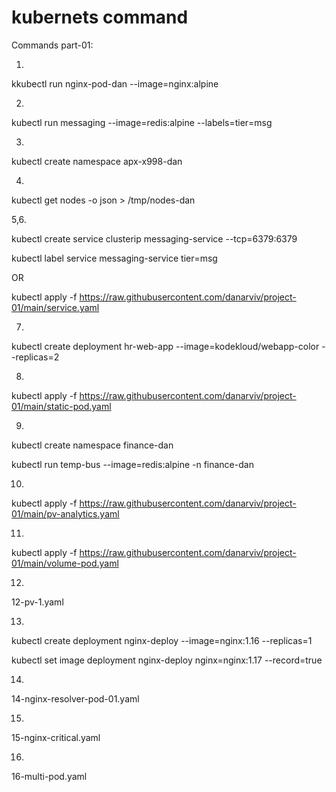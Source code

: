 # kubernets command
Commands part-01:

1.

kkubectl run nginx-pod-dan --image=nginx:alpine

2.

kubectl run messaging --image=redis:alpine --labels=tier=msg

3.

kubectl create namespace apx-x998-dan

4.

kubectl get nodes -o json > /tmp/nodes-dan

5,6.

kubectl create service clusterip messaging-service --tcp=6379:6379

kubectl label service messaging-service tier=msg

OR

kubectl apply -f https://raw.githubusercontent.com/danarviv/project-01/main/service.yaml

7.

kubectl create deployment hr-web-app --image=kodekloud/webapp-color --replicas=2
 
8.

kubectl apply -f https://raw.githubusercontent.com/danarviv/project-01/main/static-pod.yaml

9.

kubectl create namespace finance-dan

kubectl run temp-bus --image=redis:alpine -n finance-dan

10.

kubectl apply -f https://raw.githubusercontent.com/danarviv/project-01/main/pv-analytics.yaml

11.

kubectl apply -f https://raw.githubusercontent.com/danarviv/project-01/main/volume-pod.yaml

12.

12-pv-1.yaml

13.

kubectl create deployment nginx-deploy --image=nginx:1.16 --replicas=1

kubectl set image deployment nginx-deploy nginx=nginx:1.17 --record=true


14.

14-nginx-resolver-pod-01.yaml

15.

15-nginx-critical.yaml

16.

16-multi-pod.yaml










